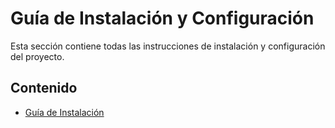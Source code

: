 # Guía de Instalación y Configuración

Esta sección contiene todas las instrucciones de instalación y configuración del proyecto.

## Contenido

- [Guía de Instalación](02-instalacion.md) 